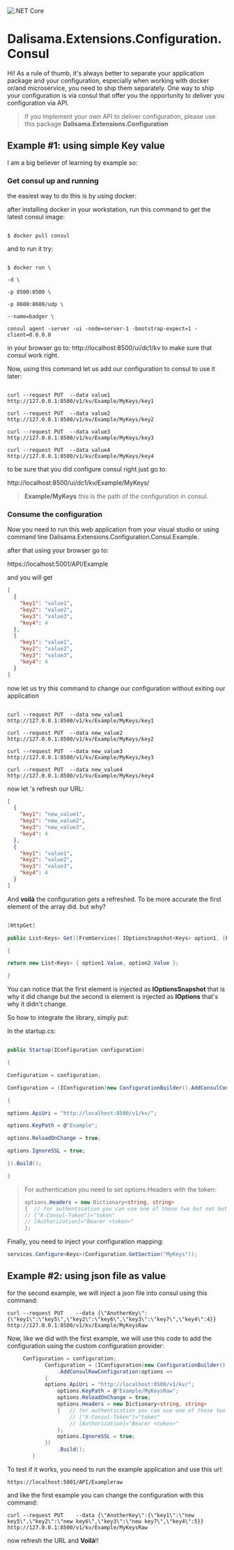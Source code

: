 
![.NET Core](https://github.com/dalisama/Dalisama.Extensions.Configuration.Consul/workflows/.NET%20Core/badge.svg)

# Dalisama.Extensions.Configuration.Consul

Hi! As a rule of thumb, it's always better to separate your application package and your configuration, especially when working with docker or/and microservice, you need to ship them separately. One way to ship your configuration is via consul that offer you the opportunity to deliver you configuration via API.

> If you implement your own API to deliver configuration, please use this package **Dalisama.Extensions.Configuration**

## Example #1: using simple Key value

I am a big believer of learning by example so:

###  Get consul up and running

the easiest way to do this is by using docker:

after installing docker in your workstation, run this command to get the latest consul image:

```shell-session

$ docker pull consul

```

and to run it try:

```shell-session

$ docker run \

-d \

-p 8500:8500 \

-p 8600:8600/udp \

--name=badger \

consul agent -server -ui -node=server-1 -bootstrap-expect=1 -client=0.0.0.0

```

in your browser go to: http://localhost:8500/ui/dc1/kv to make sure that consul work right.

Now, using this command let us add our configuration to consul to use it later:

``` shell-session

curl --request PUT  --data value1  http://127.0.0.1:8500/v1/kv/Example/MyKeys/key1

curl --request PUT  --data value2  http://127.0.0.1:8500/v1/kv/Example/MyKeys/key2

curl --request PUT  --data value3  http://127.0.0.1:8500/v1/kv/Example/MyKeys/key3

curl --request PUT  --data value4  http://127.0.0.1:8500/v1/kv/Example/MyKeys/key4

```

to be sure that you did configure consul right just go to:

http://localhost:8500/ui/dc1/kv/Example/MyKeys/

>**Example/MyKeys** this is the path of the configuration in consul.

###  Consume the configuration

Now you need to run this web application from your visual studio or using command line Dalisama.Extensions.Configuration.Consul.Example.

after that using your browser go to:

https://localhost:5001/API/Example

and you will get

```json
[
  {
    "key1": "value1",
    "key2": "value2",
    "key3": "value3",
    "key4": 4
  },
  {
    "key1": "value1",
    "key2": "value2",
    "key3": "value3",
    "key4": 4
  }
]
```

now let us try this command to change our configuration without exiting our application

``` shell-session

curl --request PUT  --data new_value1  http://127.0.0.1:8500/v1/kv/Example/MyKeys/key1

curl --request PUT  --data new_value2  http://127.0.0.1:8500/v1/kv/Example/MyKeys/key2

curl --request PUT  --data new_value3  http://127.0.0.1:8500/v1/kv/Example/MyKeys/key3

curl --request PUT  --data new_value4  http://127.0.0.1:8500/v1/kv/Example/MyKeys/key4

```

now let 's refresh our URL:

```json
[
  {
    "key1": "new_value1",
    "key2": "new_value2",
    "key3": "new_value3",
    "key4": 4
  },
  {
    "key1": "value1",
    "key2": "value2",
    "key3": "value3",
    "key4": 4
  }
]
```

And **voilà** the configuration gets a refreshed. To be more accurate the first element of the array did. but why?

```` csharp

[HttpGet]

public List<Keys> Get([FromServices] IOptionsSnapshot<Keys> option1, [FromServices] IOptions<Keys> option2)

{

return new List<Keys> { option1.Value, option2.Value };

}

````

You can notice that the first element is injected as **IOptionsSnapshot** that is why it did change but the second is element is injected as **IOptions** that's why it didn't change.

So how to integrate the library, simply put:

In the startup.cs:

```csharp

public Startup(IConfiguration configuration)

{

Configuration = configuration;

Configuration = (IConfiguration)new ConfigurationBuilder().AddConsulConfiguration(options =>

{

options.ApiUri = "http://localhost:8500/v1/kv/";

options.KeyPath = @"Example";

options.ReloadOnChange = true;

options.IgnoreSSL = true;

}).Build();

}

```

> For authentication you need to set options.Headers with the token:
>
>  ````csharp
>options.Headers = new Dictionary<string, string>
>  {  // for authentication you can use one of those two but not both, don't be creedy
>  // ["X-Consul-Token"]="token"
>  // [Authorization]="Bearer <token>"
>  };
>  ````

Finally, you need to inject your configuration mapping:

```` csharp
services.Configure<Keys>(Configuration.GetSection("MyKeys"));
````

## Example #2: using json file as value

for the second example, we will inject a json file into consul using this command:
````shell-session
curl --request PUT    --data {\"AnotherKey\":{\"key1\":\"key5\",\"key2\":\"key6\",\"key3\":\"key7\",\"key4\":4}}   http://127.0.0.1:8500/v1/kv/Example/MyKeysRaw
````

Now, like we did with the first example, we will use this code to add the configuration using the custom configuration provider:

```` csharp
     Configuration = configuration;
            Configuration = (IConfiguration)new ConfigurationBuilder()
                .AddConsulRawConfiguration(options =>
            {
	        options.ApiUri = "http://localhost:8500/v1/kv/";
                options.KeyPath = @"Example/MyKeysRaw";
                options.ReloadOnChange = true;
                options.Headers = new Dictionary<string, string>
                {   // for authentication you can use one of those two but not both, don't be creedy
                    // ["X-Consul-Token"]="token"
                    // [Authorization]="Bearer <token>"
                };
                options.IgnoreSSL = true;
            })
                .Build();
        }
````

To test if it works, you need to run the example application and use this url:
````
https://localhost:5001/API/Exampleraw
````
and like the first example you can change the configuration with this command:
````shell-session
curl --request PUT    --data {\"AnotherKey\":{\"key1\":\"new key5\",\"key2\":\"new key6\",\"key3\":\"new key7\",\"key4\":5}}   http://127.0.0.1:8500/v1/kv/Example/MyKeysRaw
````

now refresh the URL and **Voilà**!!

